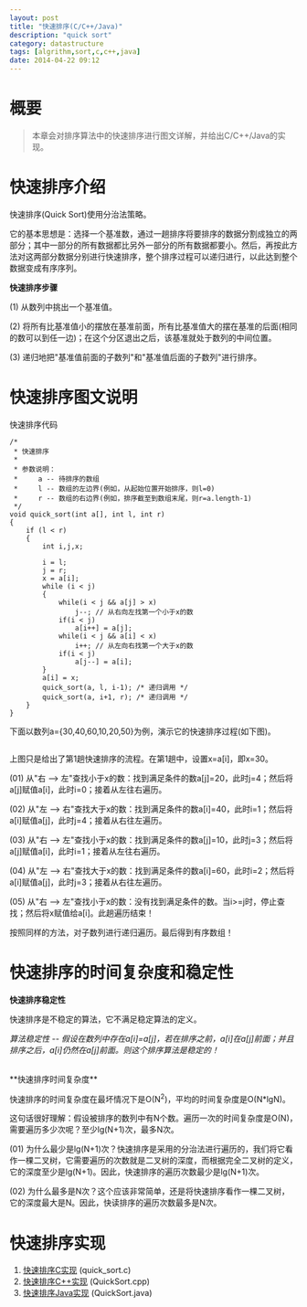 ```yaml
---
layout: post
title: "快速排序(C/C++/Java)"
description: "quick sort"
category: datastructure
tags: [algrithm,sort,c,c++,java]
date: 2014-04-22 09:12
---
```



# 概要

> 本章会对排序算法中的快速排序进行图文详解，并给出C/C++/Java的实现。

# 快速排序介绍

快速排序(Quick Sort)使用分治法策略。

它的基本思想是：选择一个基准数，通过一趟排序将要排序的数据分割成独立的两部分；其中一部分的所有数据都比另外一部分的所有数据都要小。然后，再按此方法对这两部分数据分别进行快速排序，整个排序过程可以递归进行，以此达到整个数据变成有序序列。

**快速排序步骤**

(1) 从数列中挑出一个基准值。

(2) 将所有比基准值小的摆放在基准前面，所有比基准值大的摆在基准的后面(相同的数可以到任一边)；在这个分区退出之后，该基准就处于数列的中间位置。

(3) 递归地把"基准值前面的子数列"和"基准值后面的子数列"进行排序。



# 快速排序图文说明

快速排序代码

    /*
     * 快速排序
     *
     * 参数说明：
     *     a -- 待排序的数组
     *     l -- 数组的左边界(例如，从起始位置开始排序，则l=0)
     *     r -- 数组的右边界(例如，排序截至到数组末尾，则r=a.length-1)
     */
    void quick_sort(int a[], int l, int r)
    {
        if (l < r)
        {
            int i,j,x;

            i = l;
            j = r;
            x = a[i];
            while (i < j)
            {
                while(i < j && a[j] > x)
                    j--; // 从右向左找第一个小于x的数
                if(i < j)
                    a[i++] = a[j];
                while(i < j && a[i] < x)
                    i++; // 从左向右找第一个大于x的数
                if(i < j)
                    a[j--] = a[i];
            }
            a[i] = x;
            quick_sort(a, l, i-1); /* 递归调用 */
            quick_sort(a, i+1, r); /* 递归调用 */
        }
    }

下面以数列a={30,40,60,10,20,50}为例，演示它的快速排序过程(如下图)。

<a href="https://github.com/wangkuiwu/datastructs_and_algorithm/blob/master/pictures/algrithm/quick_01.jpg?raw=true"><img src="https://github.com/wangkuiwu/datastructs_and_algorithm/blob/master/pictures/algrithm/quick_01.jpg?raw=true" alt="" /></a>

上图只是给出了第1趟快速排序的流程。在第1趟中，设置x=a[i]，即x=30。

(01) 从"右 -->  左"查找小于x的数：找到满足条件的数a[j]=20，此时j=4；然后将a[j]赋值a[i]，此时i=0；接着从左往右遍历。

(02) 从"左 -->  右"查找大于x的数：找到满足条件的数a[i]=40，此时i=1；然后将a[i]赋值a[j]，此时j=4；接着从右往左遍历。

(03) 从"右 -->  左"查找小于x的数：找到满足条件的数a[j]=10，此时j=3；然后将a[j]赋值a[i]，此时i=1；接着从左往右遍历。

(04) 从"左 -->  右"查找大于x的数：找到满足条件的数a[i]=60，此时i=2；然后将a[i]赋值a[j]，此时j=3；接着从右往左遍历。

(05) 从"右 -->  左"查找小于x的数：没有找到满足条件的数。当i>=j时，停止查找；然后将x赋值给a[i]。此趟遍历结束！

按照同样的方法，对子数列进行递归遍历。最后得到有序数组！



# 快速排序的时间复杂度和稳定性

**快速排序稳定性**

快速排序是不稳定的算法，它不满足稳定算法的定义。

*算法稳定性 -- 假设在数列中存在a[i]=a[j]，若在排序之前，a[i]在a[j]前面；并且排序之后，a[i]仍然在a[j]前面。则这个排序算法是稳定的！*

<br/>
**快速排序时间复杂度**

快速排序的时间复杂度在最坏情况下是O(N<sup>2</sup>)，平均的时间复杂度是O(N*lgN)。

这句话很好理解：假设被排序的数列中有N个数。遍历一次的时间复杂度是O(N)，需要遍历多少次呢？至少lg(N+1)次，最多N次。

(01) 为什么最少是lg(N+1)次？快速排序是采用的分治法进行遍历的，我们将它看作一棵二叉树，它需要遍历的次数就是二叉树的深度，而根据完全二叉树的定义，它的深度至少是lg(N+1)。因此，快速排序的遍历次数最少是lg(N+1)次。

(02) 为什么最多是N次？这个应该非常简单，还是将快速排序看作一棵二叉树，它的深度最大是N。因此，快读排序的遍历次数最多是N次。



# 快速排序实现

1. [快速排序C实现][link_qucksortsort_c] (quick_sort.c)
2. [快速排序C++实现][link_qucksortsort_cplus] (QuickSort.cpp)
3. [快速排序Java实现][link_qucksortsort_java] (QuickSort.java)

[link_qucksortsort_c]: https://github.com/wangkuiwu/datastructs_and_algorithm/blob/master/source/algrightm/sort/quick_sort/c/quick_sort.c
[link_qucksortsort_cplus]: https://github.com/wangkuiwu/datastructs_and_algorithm/blob/master/source/algrightm/sort/quick_sort/cplus/QuickSort.cpp
[link_qucksortsort_java]: https://github.com/wangkuiwu/datastructs_and_algorithm/blob/master/source/algrightm/sort/quick_sort/java/QuickSort.java
